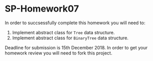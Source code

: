 # SP-Homework07

In order to succsessfully complete this homework you will need to:

1. Implement abstract class for `Tree` data structure.
2. Implement abstract class for `BinaryTree` data structure.

Deadline for submission is 15th December 2018.
In order to get your homework review you will need to fork this project.
